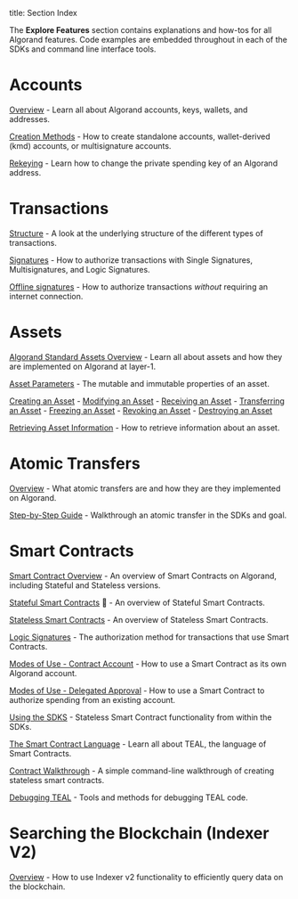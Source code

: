 title: Section Index

The **Explore Features** section contains explanations and how-tos for all Algorand features. Code examples are embedded throughout in each of the SDKs and command line interface tools.

# Accounts

[Overview](accounts) - Learn all about Algorand accounts, keys, wallets, and addresses.

[Creation Methods](accounts/create) - How to create standalone accounts, wallet-derived (kmd) accounts, or multisignature accounts.

[Rekeying](accounts/rekey) - Learn how to change the private spending key of an Algorand address.

# Transactions

[Structure](transactions) - A look at the underlying structure of the different types of transactions.

[Signatures](transactions/signatures) - How to authorize transactions with Single Signatures, Multisignatures, and Logic Signatures.

[Offline signatures](transactions/offline_transactions) - How to authorize transactions _without_ requiring an internet connection.

# Assets

[Algorand Standard Assets Overview](asa) - Learn all about assets and how they are implemented on Algorand at layer-1.

[Asset Parameters](asa#asset-parameters) - The mutable and immutable properties of an asset.

[Creating an Asset](asa#creating-an-asset) - [Modifying an Asset](asa#modifying-an-asset) - [Receiving an Asset](asa#receiving-an-asset) - [Transferring an Asset](asa#transferring-an-asset) - [Freezing an Asset](asa#freezing-an-asset) - [Revoking an Asset](asa#revoking-an-asset) - [Destroying an Asset](asa#destroying-an-asset)

[Retrieving Asset Information](asa#retrieve-asset-information) - How to retrieve information about an asset.

# Atomic Transfers

[Overview](atomic_transfers) - What atomic transfers are and how they are they implemented on Algorand.

[Step-by-Step Guide](atomic_transfers#step-by-step-guide) - Walkthrough an atomic transfer in the SDKs and goal.

# Smart Contracts

[Smart Contract Overview](dapps/pyteal/smart-contracts) - An overview of Smart Contracts on Algorand, including Stateful and Stateless versions.

[Stateful Smart Contracts](dapps/pyteal/smart-contracts/stateful) 🔷 - An overview of Stateful Smart Contracts.


[Stateless Smart Contracts](dapps/pyteal/smart-contracts/stateless) - An overview of Stateless Smart Contracts. 

[Logic Signatures](dapps/pyteal/smart-contracts/smartsigs/modes#logic-signatures) - The authorization method for transactions that use Smart Contracts.

[Modes of Use - Contract Account](dapps/pyteal/smart-contracts/smartsigs/modes#contract-account) - How to use a Smart Contract as its own Algorand account.

[Modes of Use - Delegated Approval](dapps/pyteal/smart-contracts/smartsigs/modes#delegated-approval) - How to use a Smart Contract to authorize spending from an existing account.

[Using the SDKS](dapps/pyteal/smart-contracts/frontend/stateless-sdks) - Stateless Smart Contract functionality from within the SDKs.

[The Smart Contract Language](dapps/avm/teal) - Learn all about TEAL, the language of Smart Contracts.

[Contract Walkthrough](dapps/pyteal/smart-contracts/smartsigs/walkthrough) - A simple command-line walkthrough of creating stateless smart contracts.

[Debugging TEAL](dapps/pyteal/smart-contracts/test-and-deploy/debugging) - Tools and methods for debugging TEAL code.




# Searching the Blockchain (Indexer V2)

[Overview](indexer) - How to use Indexer v2 functionality to efficiently query data on the blockchain.